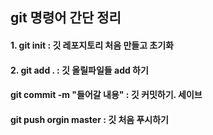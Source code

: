 ## git 명령어 간단 정리

#### 1. git init : 깃 레포지토리 처음 만들고 초기화

#### 2. git add . : 깃 올릴파일들 add 하기

#### git commit -m "들어갈 내용" : 깃 커밋하기. 세이브

#### git push orgin master : 깃 처음 푸시하기
